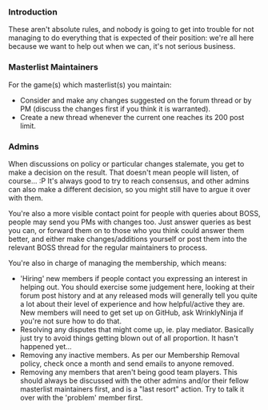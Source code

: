 ### Introduction

These aren't absolute rules, and nobody is going to get into trouble for not managing to do everything that is expected of their position: we're all here because we want to help out when we can, it's not serious business.

### Masterlist Maintainers

For the game(s) which masterlist(s) you maintain:

* Consider and make any changes suggested on the forum thread or by PM (discuss the changes first if you think it is warranted).
* Create a new thread whenever the current one reaches its 200 post limit.

### Admins

When discussions on policy or particular changes stalemate, you get to make a decision on the result. That doesn't mean people will listen, of course... :P It's always good to try to reach consensus, and other admins can also make a different decision, so you might still have to argue it over with them.

You're also a more visible contact point for people with queries about BOSS, people may send you PMs with changes too. Just answer queries as best you can, or forward them on to those who you think could answer them better, and either make changes/additions yourself or post them into the relevant BOSS thread for the regular maintainers to process.

You're also in charge of managing the membership, which means:

* 'Hiring' new members if people contact you expressing an interest in helping out. You should exercise some judgement here, looking at their forum post history and at any released mods will generally tell you quite a lot about their level of experience and how helpful/active they are. New members will need to get set up on GitHub, ask WrinklyNinja if you're not sure how to do that.
* Resolving any disputes that might come up, ie. play mediator. Basically just try to avoid things getting blown out of all proportion. It hasn't happened yet...
* Removing any inactive members. As per our Membership Removal policy, check once a month and send emails to anyone removed.
* Removing any members that aren't being good team players. This should always be discussed with the other admins and/or their fellow masterlist maintainers first, and is a "last resort" action. Try to talk it over with the 'problem' member first.